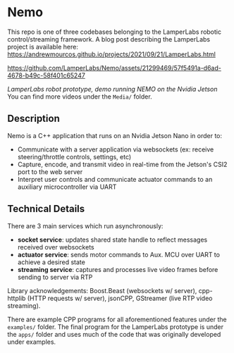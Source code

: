 # Nemo
This repo is one of three codebases belonging to the LamperLabs robotic control/streaming framework. A blog post describing the LamperLabs project is available here: https://andrewmourcos.github.io/projects/2021/09/21/LamperLabs.html


https://github.com/LamperLabs/Nemo/assets/21299469/57f5491a-d6ad-4678-b49c-58f401c65247

*LamperLabs robot prototype, demo running NEMO on the Nvidia Jetson*
You can find more videos under the `Media/` folder.

## Description
Nemo is a C++ application that runs on an Nvidia Jetson Nano in order to: 
- Communicate with a server application via websockets (ex: receive steering/throttle controls, settings, etc)
- Capture, encode, and transmit video in real-time from the Jetson's CSI2 port to the web server
- Interpret user controls and communicate actuator commands to an auxiliary microcontroller via UART

## Technical Details 
There are 3 main services which run asynchronously: 
- **socket service**: updates shared state handle to reflect messages received over websockets
- **actuator service**: sends motor commands to Aux. MCU over UART to achieve a desired state
- **streaming service**: captures and processes live video frames before sending to server via RTP

Library acknowledgements: Boost.Beast (websockets w/ server), cpp-httplib (HTTP requests w/ server), jsonCPP, GStreamer (live RTP video streaming).

There are example CPP programs for all aforementioned features under the `examples/` folder.
The final program for the LamperLabs prototype is under the `apps/` folder and uses much of the code that was originally developed under examples.
